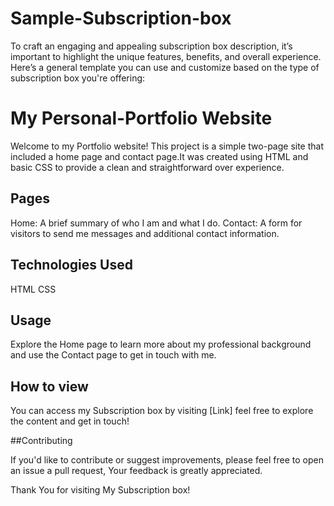 # Sample-Subscription-box
To craft an engaging and appealing subscription box description, it’s important to highlight the unique features, benefits, and overall experience. Here’s a general template you can use and customize based on the type of subscription box you're offering:

# My Personal-Portfolio Website

  Welcome to my Portfolio website! This project is a simple two-page site that included a home page and contact page.It was created using HTML and basic CSS to provide a clean and     straightforward over experience.

## Pages


  Home: A brief summary of who I am and what I do.
  Contact: A form for visitors to send me messages and additional contact information.

## Technologies Used

  HTML
  CSS

## Usage

  Explore the Home page to learn more about my professional background and use the Contact page to get in touch with me.

## How to view

  You can access my Subscription box by visiting [Link] feel free to explore the content and get in touch!

##Contributing

  If you'd like to contribute or suggest improvements, please feel free to open an issue a pull request, Your feedback is greatly appreciated.

 Thank You for visiting My Subscription box!
  
